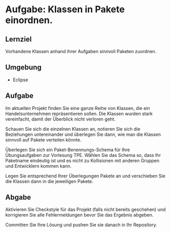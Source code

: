 # Aufgabe: Klassen in Pakete einordnen.

## Lernziel

Vorhandene Klassen anhand ihrer Aufgaben sinnvoll Paketen zuordnen.


## Umgebung

  * Eclipse


## Aufgabe

Im aktuellen Projekt finden Sie eine ganze Reihe von Klassen, die ein Handelsunternehmen repräsentieren sollen. Die Klassen wurden stark vereinfacht, damit der Überblick nicht verloren geht.

Schauen Sie sich die einzelnen Klassen an, notieren Sie sich die Beziehungen untereinander und überlegen Sie dann, wie man die Klassen sinnvoll auf Pakete verteilen könnte.

Überlegen Sie sich ein Paket-Benennungs-Schema für Ihre Übungsaufgaben zur Vorlesung TPE. Wählen Sie das Schema so, dass Ihr Paketname eindeutig ist und es nicht zu Kollisionen mit anderen Gruppen und Entwicklern kommen kann.

Legen Sie entsprechend Ihrer Überlegungen Pakete an und verschieben Sie die Klassen dann in die jeweiligen Pakete.


## Abgabe

Aktivieren Sie Checkstyle für das Projekt (falls nicht bereits geschehen) und korrigieren Sie alle Fehlermeldungen bevor Sie das Ergebnis abgeben.

Committen Sie Ihre Lösung und pushen Sie sie danach in Ihr Repository.
